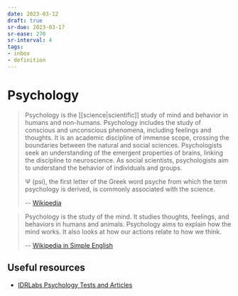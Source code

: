 ```yaml
---
date: 2023-03-12
draft: true
sr-due: 2023-03-17
sr-ease: 270
sr-interval: 4
tags:
- inbox
- definition
---
```


# Psychology

> Psychology is the [[science|scientific]] study of mind and
> behavior in humans and non-humans. Psychology includes the study of conscious
> and unconscious phenomena, including feelings and thoughts. It is an academic
> discipline of immense scope, crossing the boundaries between the natural and
> social sciences. Psychologists seek an understanding of the emergent
> properties of brains, linking the discipline to neuroscience. As social
> scientists, psychologists aim to understand the behavior of individuals and
> groups.
>
> Ψ (psi), the first letter of the Greek word psyche from which the term
> psychology is derived, is commonly associated with the science.
>
> -- [Wikipedia](https://en.wikipedia.org/wiki/Psychology)

> Psychology is the study of the mind. It studies thoughts, feelings, and
> behaviors in humans and animals. Psychology aims to explain how the mind
> works. It also looks at how our actions relate to how we think.
>
> -- [Wikipedia in Simple English](https://simple.wikipedia.org/wiki/Psychology)

## Useful resources

- [IDRLabs Psychology Tests and Articles](https://www.idrlabs.com/)